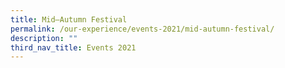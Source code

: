 ```yaml
---
title: Mid–Autumn Festival
permalink: /our-experience/events-2021/mid-autumn-festival/
description: ""
third_nav_title: Events 2021
---
```

